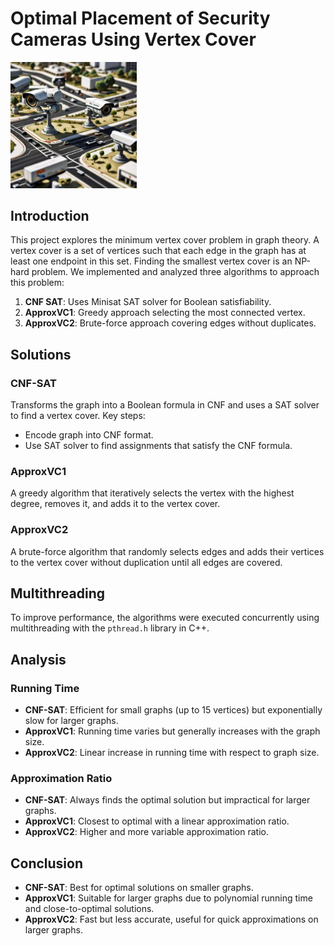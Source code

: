 # Optimal Placement of Security Cameras Using Vertex Cover
<img src="cameras.jpeg" alt="thumbnail" width="40%">

## Introduction
This project explores the minimum vertex cover problem in graph theory. A vertex cover is a set of vertices such that each edge in the graph has at least one endpoint in this set. Finding the smallest vertex cover is an NP-hard problem. We implemented and analyzed three algorithms to approach this problem:

1. **CNF SAT**: Uses Minisat SAT solver for Boolean satisfiability.
2. **ApproxVC1**: Greedy approach selecting the most connected vertex.
3. **ApproxVC2**: Brute-force approach covering edges without duplicates.

## Solutions

### CNF-SAT
Transforms the graph into a Boolean formula in CNF and uses a SAT solver to find a vertex cover. Key steps:
- Encode graph into CNF format.
- Use SAT solver to find assignments that satisfy the CNF formula.

### ApproxVC1
A greedy algorithm that iteratively selects the vertex with the highest degree, removes it, and adds it to the vertex cover.

### ApproxVC2
A brute-force algorithm that randomly selects edges and adds their vertices to the vertex cover without duplication until all edges are covered.

## Multithreading
To improve performance, the algorithms were executed concurrently using multithreading with the `pthread.h` library in C++.

## Analysis

### Running Time
- **CNF-SAT**: Efficient for small graphs (up to 15 vertices) but exponentially slow for larger graphs.
- **ApproxVC1**: Running time varies but generally increases with the graph size.
- **ApproxVC2**: Linear increase in running time with respect to graph size.

### Approximation Ratio
- **CNF-SAT**: Always finds the optimal solution but impractical for larger graphs.
- **ApproxVC1**: Closest to optimal with a linear approximation ratio.
- **ApproxVC2**: Higher and more variable approximation ratio.

## Conclusion
- **CNF-SAT**: Best for optimal solutions on smaller graphs.
- **ApproxVC1**: Suitable for larger graphs due to polynomial running time and close-to-optimal solutions.
- **ApproxVC2**: Fast but less accurate, useful for quick approximations on larger graphs.

